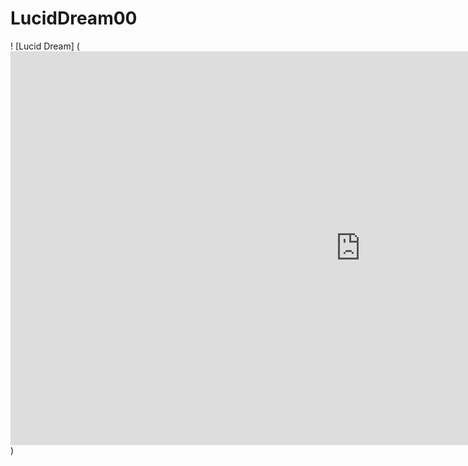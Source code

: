 # LucidDream00
 ! [Lucid Dream] (<iframe width="1120" height="630" src="https://www.youtube.com/embed/79aP3Vkc7Vw" frameborder="0" allowfullscreen></iframe>)
  
